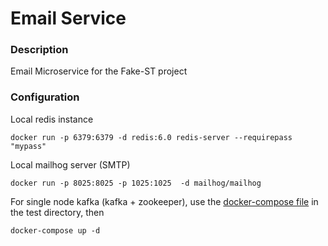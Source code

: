 # Email Service

### Description
Email Microservice for the Fake-ST project


### Configuration
Local redis instance
```
docker run -p 6379:6379 -d redis:6.0 redis-server --requirepass "mypass"
```

Local mailhog server (SMTP)
```
docker run -p 8025:8025 -p 1025:1025  -d mailhog/mailhog
```

For single node kafka (kafka + zookeeper), use the [docker-compose file](src/test/resources/kafka-docker-compose.yml) in the test directory, then

```
docker-compose up -d

```

